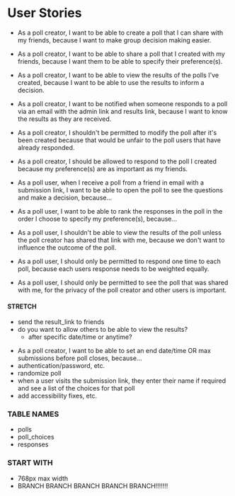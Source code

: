 # User Stories
* As a poll creator, I want to be able to create a poll that I can share with my friends, because I want to make group decision making easier.
* As a poll creator, I want to be able to share a poll that I created with my friends, because I want them to be able to specify their preference(s).
* As a poll creator, I want to be able to view the results of the polls I've created, because I want to be able to use the results to inform a decision.
* As a poll creator, I want to be notified when someone responds to a poll via an email with the admin link and results link, because I want to know the results as they are received.
* As a poll creator, I shouldn't be permitted to modify the poll after it's been created because that would be unfair to the poll users that have already responded.
* As a poll creator, I should be allowed to respond to the poll I created because my preference(s) are as important as my friends.

* As a poll user, when I receive a poll from a friend in email with a submission link, I want to be able to open the poll to see the questions and make a decision, because...
* As a poll user, I want to be able to rank the responses in the poll in the order I choose to specify my preference(s), because...
* As a poll user, I shouldn't be able to view the results of the poll unless the poll creator has shared that link with me, because we don't want to influence the outcome of the poll.
* As a poll user, I should only be permitted to respond one time to each poll, because each users response needs to be weighted equally.
* As a poll user, I should only be permitted to see the poll that was shared with me, for the privacy of the poll creator and other users is important.

#### STRETCH ####
- send the result_link to friends
- do you want to allow others to be able to view the results?
  - after specific date/time or anytime?
* As a poll creator, I want to be able to set an end date/time OR max submissions before poll closes, because...
* authentication/password, etc.
* randomize poll
* when a user visits the submission link, they enter their name if required and see a list of the choices for that poll
* add accessibility fixes, etc.

### TABLE NAMES ###
- polls
- poll_choices
- responses

### START WITH ###
- 768px max width
- BRANCH BRANCH BRANCH BRANCH BRANCH!!!!!!!